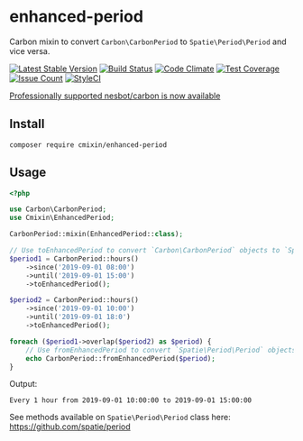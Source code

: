 # enhanced-period

Carbon mixin to convert `Carbon\CarbonPeriod` to `Spatie\Period\Period` and vice versa.

[![Latest Stable Version](https://poser.pugx.org/cmixin/enhanced-period/v/stable.png)](https://packagist.org/packages/cmixin/enhanced-period)
[![Build Status](https://travis-ci.org/kylekatarnls/enhanced-period.svg?branch=master)](https://travis-ci.org/kylekatarnls/enhanced-period)
[![Code Climate](https://codeclimate.com/github/kylekatarnls/enhanced-period/badges/gpa.svg)](https://codeclimate.com/github/kylekatarnls/enhanced-period)
[![Test Coverage](https://codeclimate.com/github/kylekatarnls/enhanced-period/badges/coverage.svg)](https://codeclimate.com/github/kylekatarnls/enhanced-period/coverage)
[![Issue Count](https://codeclimate.com/github/kylekatarnls/enhanced-period/badges/issue_count.svg)](https://codeclimate.com/github/kylekatarnls/enhanced-period)
[![StyleCI](https://styleci.io/repos/200379769/shield?branch=master&style=flat)](https://styleci.io/repos/200379769)

[Professionally supported nesbot/carbon is now available](https://tidelift.com/subscription/pkg/packagist-nesbot-carbon?utm_source=packagist-nesbot-carbon&utm_medium=referral&utm_campaign=readme)

## Install

```shell
composer require cmixin/enhanced-period
```

## Usage

```php
<?php

use Carbon\CarbonPeriod;
use Cmixin\EnhancedPeriod;

CarbonPeriod::mixin(EnhancedPeriod::class);

// Use toEnhancedPeriod to convert `Carbon\CarbonPeriod` objects to `Spatie\Period\Period` ones
$period1 = CarbonPeriod::hours()
    ->since('2019-09-01 08:00')
    ->until('2019-09-01 15:00')
    ->toEnhancedPeriod();

$period2 = CarbonPeriod::hours()
    ->since('2019-09-01 10:00')
    ->until('2019-09-01 18:0')
    ->toEnhancedPeriod();

foreach ($period1->overlap($period2) as $period) {
    // Use fromEnhancedPeriod to convert `Spatie\Period\Period` objects to `Carbon\CarbonPeriod` ones
    echo CarbonPeriod::fromEnhancedPeriod($period);
}
```

Output:
```
Every 1 hour from 2019-09-01 10:00:00 to 2019-09-01 15:00:00
```

See methods available on `Spatie\Period\Period` class here:
https://github.com/spatie/period
